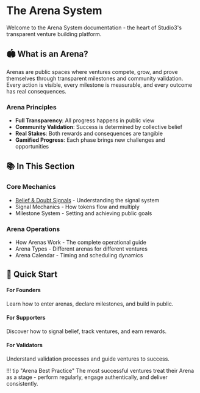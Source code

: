 # The Arena System

Welcome to the Arena System documentation - the heart of Studio3's transparent venture building platform.

## 🏟️ What is an Arena?

Arenas are public spaces where ventures compete, grow, and prove themselves through transparent milestones and community validation. Every action is visible, every milestone is measurable, and every outcome has real consequences.

<div class="arena-card" markdown="1">
<h3>Arena Principles</h3>

- **Full Transparency**: All progress happens in public view
- **Community Validation**: Success is determined by collective belief
- **Real Stakes**: Both rewards and consequences are tangible
- **Gamified Progress**: Each phase brings new challenges and opportunities

</div>

## 📚 In This Section

### Core Mechanics
- [Belief & Doubt Signals](belief-doubt.md) - Understanding the signal system
- Signal Mechanics - How tokens flow and multiply
- Milestone System - Setting and achieving public goals

### Arena Operations
- How Arenas Work - The complete operational guide
- Arena Types - Different arenas for different ventures
- Arena Calendar - Timing and scheduling dynamics

## 🎯 Quick Start

<div class="grid">
<div class="arena-card" markdown="1">
<h4>For Founders</h4>
Learn how to enter arenas, declare milestones, and build in public.
</div>

<div class="arena-card" markdown="1">
<h4>For Supporters</h4>
Discover how to signal belief, track ventures, and earn rewards.
</div>

<div class="arena-card" markdown="1">
<h4>For Validators</h4>
Understand validation processes and guide ventures to success.
</div>
</div>

!!! tip "Arena Best Practice"
    The most successful ventures treat their Arena as a stage - perform regularly, engage authentically, and deliver consistently.